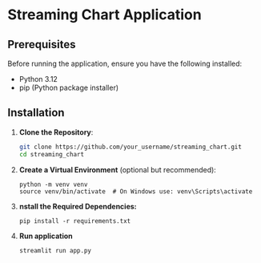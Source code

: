 # Streaming Chart Application
## Prerequisites
Before running the application, ensure you have the following installed:
* Python 3.12
* pip (Python package installer)  

## Installation
1. **Clone the Repository**:
   ```bash
   git clone https://github.com/your_username/streaming_chart.git
   cd streaming_chart
   ```

2. **Create a Virtual Environment** (optional but recommended):
    ```
    python -m venv venv
    source venv/bin/activate  # On Windows use: venv\Scripts\activate
    ```

3. **nstall the Required Dependencies:**
    ```
    pip install -r requirements.txt
    ```

4. **Run application**
    ```
    streamlit run app.py
    ```